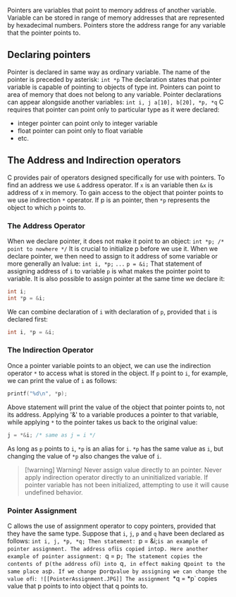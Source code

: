 Pointers are variables that point to memory address of another variable. Variable can be stored in range of memory addresses that are represented by hexadecimal numbers. Pointers store the address range for any variable that the pointer points to.

## Declaring pointers
Pointer is declared in same way as ordinary variable. The name of the pointer is preceded by asterisk:
`int *p`
The declaration states that pointer variable is capable of pointing to objects of type int. Pointers can point to area of memory that does not belong to any variable. Pointer declarations can appear alongside another variables:
`int i, j a[10], b[20], *p, *q`
C requires that pointer can point only to particular type as it were declared:
- integer pointer can point only to integer variable
- float pointer can point only to float variable
- etc.
## The Address and Indirection operators
C provides pair of operators designed specifically for use with pointers. To find an address we use `&` address operator. If `x` is an variable then `&x` is address of x in memory. To gain access to the object that pointer points to we use indirection `*` operator. If p is an pointer, then `*p` represents the object to which `p` points to.
### The Address Operator
When we declare pointer, it does not make it point to an object:
`int *p; /* point to nowhere */`
It is crucial to initialize p before we use it. When we declare pointer, we then need to assign to it address of some variable or more generally an lvalue:
`int i, *p;`
`...`
`p = &i;`
That statement of assigning address of `i` to variable `p` is what makes the pointer point to variable.
It is also possible to assign pointer at the same time we declare it:
```c
int i;
int *p = &i;
```
We can combine declaration of `i` with declaration of `p`, provided that `i` is declared first:
```c
int i, *p = &i;
```
### The Indirection Operator
Once a pointer variable points to an object, we can use the indirection operator `*` to access what is stored in the object. If `p` point to `i`, for example, we can print the value of `i` as follows:
```c
printf("%d\n", *p);
```
Above statement will print the value of the object that pointer points to, not its address.
Applying '&' to a variable produces a pointer to that variable, while applying `*` to the pointer takes us back to the original value:
```c
j = *&i; /* same as j = i */
```
As long as `p` points to `i`, `*p` is an alias for `i`. `*p`  has the same value as `i`, but changing the value of `*p` also changes the value of `i`.

>[!warning] Warning!
> Never assign value directly to an pointer. Never apply indirection operator directly to an uninitialized variable. If pointer variable has not been initialized, attempting to use it will cause undefined behavior.

### Pointer Assignment
C allows the use of assignment operator to copy pointers, provided that they have the same type. Suppose that `i`, `j`, `p` and  `q` have been declared as follows:
`int i, j, *p, *q;
Then statement:
`p = &i;`
is an example of pointer assignment. The address of `i` is copied into `p`. Here another example of pointer assignment:
`q = p`;
The statement copies the contents of `p` (the address of `i`) into `q`, in effect making `q` point to the same place as `p`.
If we change `p` or `q` value by assigning we can change the value of `i`:
![[PointerAssignment.JPG]]
The assignment `*q = *p` copies value that p points to into object that q points to.